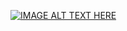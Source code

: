 [![IMAGE ALT TEXT HERE](https://img.youtube.com/vi/o2O0jNMCvMs/0.jpg)](https://www.youtube.com/watch?v=o2O0jNMCvMs)
